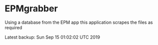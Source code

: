 # EPMgrabber
Using a database from the EPM app this application scrapes the files as required


Latest backup: Sun Sep 15 01:02:02 UTC 2019
